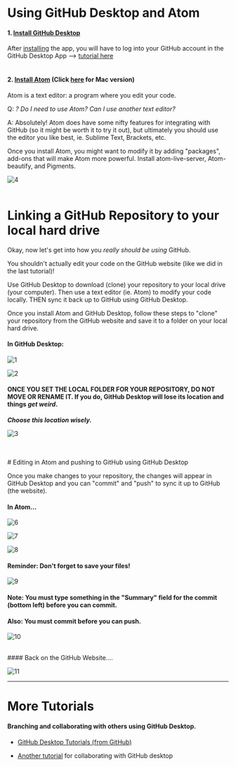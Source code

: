 
#  Using GitHub Desktop and Atom



#### 1. [Install GitHub Desktop](https://desktop.github.com/) 

After [installing](https://desktop.github.com/) the app, you will have to log into your GitHub account in the GitHub Desktop App --> [tutorial here](https://help.github.com/desktop/guides/getting-started-with-github-desktop/authenticating-to-github/)
<br>
<br>

#### 2. [Install Atom](https://atom.io/) (Click [here](https://atom.en.uptodown.com/mac) for Mac version)

Atom is a text editor: a program where you edit your code.


Q: *? Do I need to use Atom? Can I use another text editor?*

A: Absolutely! Atom does have some nifty features for integrating with GitHub (so it might be worth it to try it out), but ultimately you should use the editor you like best, ie. Sublime Text, Brackets, etc.

Once you install Atom, you might want to modify it by adding "packages", add-ons that will make Atom more powerful. Install atom-live-server, Atom-beautify, and Pigments.

![4](assets/GitHubDesktop-and-Atom_04.png)
<br>
<br>



#  Linking a GitHub Repository to your local hard drive

Okay, now let's get into how you *really should be using* GitHub.

You shouldn't actually edit your code on the GitHub website (like we did in the last tutorial)!

Use GitHub Desktop to download (clone) your repository to your local drive (your computer). Then use a text editor (ie. Atom) to modify your code locally. THEN sync it back up to GitHub using GitHub Desktop.

Once you install Atom and GitHub Desktop, follow these steps to "clone" your repository from the GitHub website and save it to a folder on your local hard drive.

#### In GitHub Desktop:
![1](assets/GitHubDesktop-and-Atom_01.png)

![2](assets/GitHubDesktop-and-Atom_02.png)

#### ONCE YOU SET THE LOCAL FOLDER FOR YOUR REPOSITORY, DO NOT MOVE OR RENAME IT. If you do, GitHub Desktop will lose its location and things *get weird*.

***Choose this location wisely.***

![3](assets/GitHubDesktop-and-Atom_03.png)


<br>
<br>
#  Editing in Atom and pushing to GitHub using GitHub Desktop

Once you make changes to your repository, the changes will appear in GitHub Desktop and you can "commit" and "push" to sync it up to GitHub (the website).

#### In Atom...
![6](assets/GitHubDesktop-and-Atom_06.png)

![7](assets/GitHubDesktop-and-Atom_07.png)

![8](assets/GitHubDesktop-and-Atom_08.png)
<br>
#### Reminder: Don't forget to save your files!

![9](assets/GitHubDesktop-and-Atom_09.png)

#### Note: You must type something in the "Summary" field for the commit (bottom left) before you can commit.

#### Also: You must commit before you can push.

![10](assets/GitHubDesktop-and-Atom_10.png)

<br>
#### Back on the GitHub Website....

![11](assets/GitHubDesktop-and-Atom_11.png)

___


#  More Tutorials

#### Branching and collaborating with others using GitHub Desktop.

* [GitHub Desktop Tutorials (from GitHub)](https://services.github.com/on-demand/github-desktop/)
  
* [Another tutorial](https://programminghistorian.org/lessons/getting-started-with-github-desktop) for collaborating with GitHub desktop
